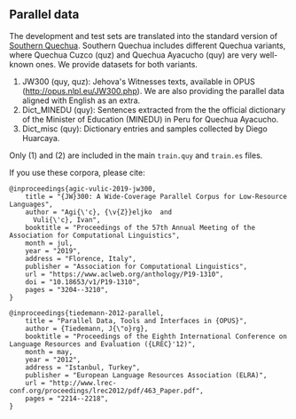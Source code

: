 ## Parallel data

The development and test sets are translated into the standard version of [Southern Quechua](https://en.wikipedia.org/wiki/Southern_Quechua). 
Southern Quechua includes different Quechua variants, where Quechua Cuzco (quz) and Quechua Ayacucho (quy) are very well-known ones. We provide datasets for both variants.

1. JW300 (quy, quz): Jehova's Witnesses texts, available in OPUS (http://opus.nlpl.eu/JW300.php). We are also providing the parallel data aligned with English as an extra.
2. Dict_MINEDU (quy): Sentences extracted from the the official dictionary of the Minister of Education (MINEDU) in Peru for Quechua Ayacucho.
3. Dict_misc (quy): Dictionary entries and samples collected by Diego Huarcaya.

Only (1) and (2) are included in the main ```train.quy``` and ```train.es``` files.

If you use these corpora, please cite:
```
@inproceedings{agic-vulic-2019-jw300,
    title = "{JW}300: A Wide-Coverage Parallel Corpus for Low-Resource Languages",
    author = "Agi{\'c}, {\v{Z}}eljko  and
      Vuli{\'c}, Ivan",
    booktitle = "Proceedings of the 57th Annual Meeting of the Association for Computational Linguistics",
    month = jul,
    year = "2019",
    address = "Florence, Italy",
    publisher = "Association for Computational Linguistics",
    url = "https://www.aclweb.org/anthology/P19-1310",
    doi = "10.18653/v1/P19-1310",
    pages = "3204--3210",
}
```
```
@inproceedings{tiedemann-2012-parallel,
    title = "Parallel Data, Tools and Interfaces in {OPUS}",
    author = {Tiedemann, J{\"o}rg},
    booktitle = "Proceedings of the Eighth International Conference on Language Resources and Evaluation ({LREC}'12)",
    month = may,
    year = "2012",
    address = "Istanbul, Turkey",
    publisher = "European Language Resources Association (ELRA)",
    url = "http://www.lrec-conf.org/proceedings/lrec2012/pdf/463_Paper.pdf",
    pages = "2214--2218",
}
```

